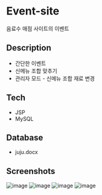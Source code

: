 # Event-site
음료수 매점 사이트의 이벤트

## Description
* 간단한 이벤트
* 신메뉴 조합 맞추기
* 관리자 모드 - 신메뉴 조합 재료 변경

## Tech 
* JSP
* MySQL

## Database
* juju.docx

## Screenshots
![image](https://user-images.githubusercontent.com/22957868/47326628-8b9b6e00-d6a4-11e8-82cd-6026c942a9f1.png)
![image](https://user-images.githubusercontent.com/22957868/47326749-3449cd80-d6a5-11e8-8f2c-bd3bdaa9230a.png)
![image](https://user-images.githubusercontent.com/22957868/47326814-7a069600-d6a5-11e8-8c5a-cc84e8412bcc.png)
![image](https://user-images.githubusercontent.com/22957868/47326857-a91d0780-d6a5-11e8-930b-b4b20e75e5d0.png)
